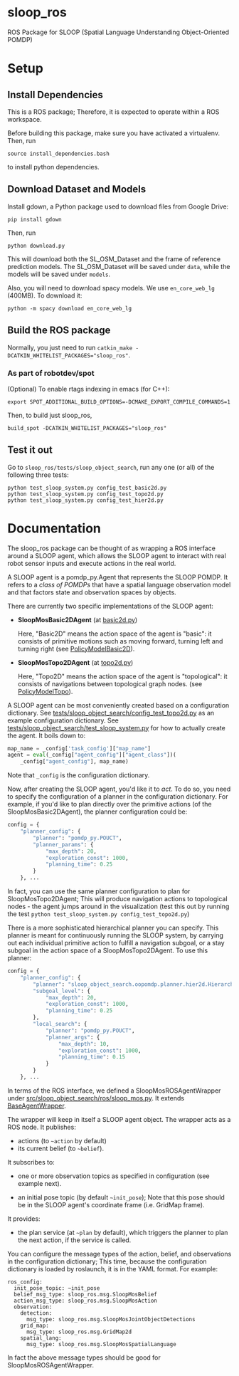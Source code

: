 # sloop_ros
ROS Package for SLOOP (Spatial Language Understanding Object-Oriented POMDP)


# Setup

## Install Dependencies

This is a ROS package; Therefore, it is expected to operate within a ROS workspace.

Before building this package, make sure you have activated a virtualenv. Then, run
```
source install_dependencies.bash
```
to install python dependencies.


## Download Dataset and Models
Install gdown, a Python package used to download files from Google Drive:
```
pip install gdown
```
Then, run
```
python download.py
```
This will download both the SL\_OSM\_Dataset and the frame of reference prediction models.
The SL\_OSM\_Dataset will be saved under `data`, while the models
will be saved under `models`.


Also, you will need to download spacy models. We use `en_core_web_lg` (400MB). To download it:
```
python -m spacy download en_core_web_lg
```


## Build the ROS package

Normally, you just need to run `catkin_make -DCATKIN_WHITELIST_PACKAGES="sloop_ros"`.

### As part of robotdev/spot
(Optional) To enable rtags indexing in emacs (for C++):
```
export SPOT_ADDITIONAL_BUILD_OPTIONS=-DCMAKE_EXPORT_COMPILE_COMMANDS=1
```
Then, to build just sloop\_ros,
```
build_spot -DCATKIN_WHITELIST_PACKAGES="sloop_ros"
```


## Test it out
Go to `sloop_ros/tests/sloop_object_search`, run any one (or all) of the following three tests:
```
python test_sloop_system.py config_test_basic2d.py
python test_sloop_system.py config_test_topo2d.py
python test_sloop_system.py config_test_hier2d.py
```


# Documentation

The sloop_ros package can be thought of as wrapping a ROS interface around
a SLOOP agent, which allows the SLOOP agent to interact with real robot sensor
inputs and execute actions in the real world.

A SLOOP agent is a pomdp_py.Agent that represents the SLOOP POMDP. It refers
to a _class of POMDPs_ that have a spatial language observation model and
that factors state and observation spaces by objects.

There are currently two specific implementations of the SLOOP agent:
- **SloopMosBasic2DAgent** (at [basic2d.py](./src/sloop_object_search/oopomdp/agent/basic2d.py))

  Here, "Basic2D" means the action space of the agent is "basic": it consists
  of primitive motions such as moving forward, turning left and turning right
  (see [PolicyModelBasic2D](./src/sloop_object_search/oopomdp/models/policy_model.py)).

- **SloopMosTopo2DAgent** (at [topo2d.py](./src/sloop_object_search/oopomdp/agent/topo2d.py))

  Here, "Topo2D" means the action space of the agent is "topological": it
  consists of navigations between topological graph nodes.
  (see [PolicyModelTopo](./src/sloop_object_search/oopomdp/models/policy_model.py)).

A SLOOP agent can be most conveniently created based on a configuration dictionary.
See [tests/sloop_object_search/config_test_topo2d.py](./tests/sloop_object_search/config_test_topo2d.py)
as an example configuration dictionary. See [tests/sloop_object_search/test_sloop_system.py](./tests/sloop_object_search/test_sloop_system.py)
for how to actually create the agent. It boils down to:
```python
map_name = _config['task_config']["map_name"]
agent = eval(_config["agent_config"]["agent_class"])(
    _config["agent_config"], map_name)
```
Note that `_config` is the configuration dictionary.

Now, after creating the SLOOP agent, you'd like it to _act_. To do so, you need to
specify the configuration of a planner in the configuration dictionary. For example,
if you'd like to plan directly over the primitive actions (of the SloopMosBasic2DAgent),
the planner configuration could be:
```python
config = {
    "planner_config": {
        "planner": "pomdp_py.POUCT",
        "planner_params": {
            "max_depth": 20,
            "exploration_const": 1000,
            "planning_time": 0.25
        }
    }, ...
```
In fact, you can use the same planner configuration to plan for SloopMosTopo2DAgent;
This will produce navigation actions to topological nodes - the agent jumps around
in the visualization (test this out by running the test
`python test_sloop_system.py config_test_topo2d.py`)

There is a more sophisticated hierarchical planner you can specify. This planner
is meant for continuously running the SLOOP system, by carrying out each individual
primitive action to fulfill a navigation subgoal, or a stay subgoal in the action
space of a SloopMosTopo2DAgent. To use this planner:
```python
config = {
    "planner_config": {
        "planner": "sloop_object_search.oopomdp.planner.hier2d.HierarchicalPlanner",
        "subgoal_level": {
            "max_depth": 20,
            "exploration_const": 1000,
            "planning_time": 0.25
        },
        "local_search": {
            "planner": "pomdp_py.POUCT",
            "planner_args": {
                "max_depth": 10,
                "exploration_const": 1000,
                "planning_time": 0.15
            }
        }
    }, ...
```

In terms of the ROS interface, we defined a SloopMosROSAgentWrapper
under [src/sloop_object_search/ros/sloop_mos.py](./src/sloop_object_search/ros/sloop_mos.py).
It extends [BaseAgentWrapper](./src/sloop_object_search/ros/framework.py).

The wrapper will keep in itself a SLOOP agent object. The wrapper acts as a ROS
node.  It publishes:

 - actions (to `~action` by default)
 - its current belief (to `~belief`).

It subscribes to:

  - one or more observation topics as specified in configuration (see example next).

  - an initial pose topic (by default `~init_pose`); Note that this pose should
    be in the SLOOP agent's coordinate frame (i.e. GridMap frame).


It provides:

  - the plan service (at `~plan` by default), which triggers the planner to plan
    the next action, if the service is called.

You can configure the message types of the action, belief, and observations in
the configuration dictionary; This time, because the configuration dictionary
is loaded by roslaunch, it is in the YAML format. For example:
```
ros_config:
  init_pose_topic: ~init_pose
  belief_msg_type: sloop_ros.msg.SloopMosBelief
  action_msg_type: sloop_ros.msg.SloopMosAction
  observation:
    detection:
      msg_type: sloop_ros.msg.SloopMosJointObjectDetections
    grid_map:
      msg_type: sloop_ros.msg.GridMap2d
    spatial_lang:
      msg_type: sloop_ros.msg.SloopMosSpatialLanguage
```
In fact the above message types should be good for SloopMosROSAgentWrapper.
